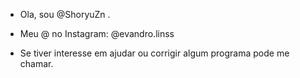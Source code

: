 - Ola, sou @ShoryuZn .
 
- Meu @ no Instagram: @evandro.linss
- Se tiver interesse em ajudar ou corrigir algum programa pode me chamar.
